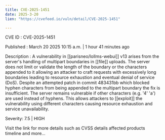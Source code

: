 ```yaml
---
title: CVE-2025-1451
date: 2025-3-20
lien: "https://cvefeed.io/vuln/detail/CVE-2025-1451"

---
```


CVE ID : CVE-2025-1451

Published :  March 20
2025
10:15 a.m. | 1 hour
41 minutes ago

Description : A vulnerability in [[parisneo/lollms-webui]] v13 arises from the server's handling of multipart boundaries in [[file]] uploads. The server does not limit or validate the length of the boundary or the characters appended to it
allowing an attacker to craft requests with excessively long boundaries
leading to resource exhaustion and eventual denial of service (DoS). Despite an attempted patch in commit 483431bb
which blocked hyphen characters from being appended to the multipart boundary
the fix is insufficient. The server remains vulnerable if other characters (e.g.
'4'
'a') are used instead of hyphens. This allows attackers to [[exploit]] the vulnerability using different characters
causing resource exhaustion and service unavailability.

Severity: 7.5 | HIGH

Visit the link for more details
such as CVSS details
affected products
timeline
and more...
